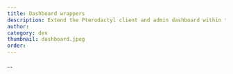 ```yaml
---
title: Dashboard wrappers
description: Extend the Pterodactyl client and admin dashboard within the Laravel blade wrapper
author:
category: dev
thumbnail: dashboard.jpeg
order:
---
```


...
